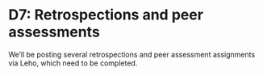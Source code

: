 # D7: Retrospections and peer assessments
We’ll be posting several retrospections and peer assessment assignments via Leho, which need
to be completed.